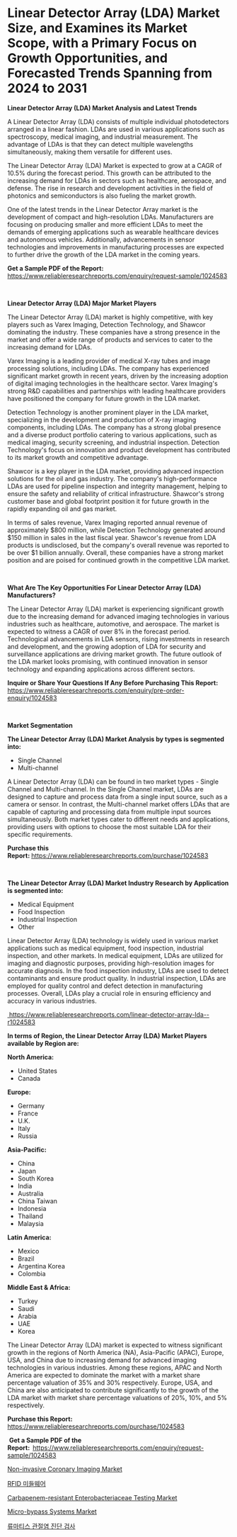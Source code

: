 <p><h1>Linear Detector Array (LDA) Market Size, and Examines its Market Scope, with a Primary Focus on Growth Opportunities, and Forecasted Trends Spanning from 2024 to 2031</h1></p><p><strong>Linear Detector Array (LDA) Market Analysis and Latest Trends</strong></p>
<p><p>A Linear Detector Array (LDA) consists of multiple individual photodetectors arranged in a linear fashion. LDAs are used in various applications such as spectroscopy, medical imaging, and industrial measurement. The advantage of LDAs is that they can detect multiple wavelengths simultaneously, making them versatile for different uses.</p><p>The Linear Detector Array (LDA) Market is expected to grow at a CAGR of 10.5% during the forecast period. This growth can be attributed to the increasing demand for LDAs in sectors such as healthcare, aerospace, and defense. The rise in research and development activities in the field of photonics and semiconductors is also fueling the market growth.</p><p>One of the latest trends in the Linear Detector Array market is the development of compact and high-resolution LDAs. Manufacturers are focusing on producing smaller and more efficient LDAs to meet the demands of emerging applications such as wearable healthcare devices and autonomous vehicles. Additionally, advancements in sensor technologies and improvements in manufacturing processes are expected to further drive the growth of the LDA market in the coming years.</p></p>
<p><strong>Get a Sample PDF of the Report:&nbsp;</strong> <a href="https://www.reliableresearchreports.com/enquiry/request-sample/1024583">https://www.reliableresearchreports.com/enquiry/request-sample/1024583</a></p>
<p>&nbsp;</p>
<p><strong>Linear Detector Array (LDA) Major Market Players</strong></p>
<p><p>The Linear Detector Array (LDA) market is highly competitive, with key players such as Varex Imaging, Detection Technology, and Shawcor dominating the industry. These companies have a strong presence in the market and offer a wide range of products and services to cater to the increasing demand for LDAs.</p><p>Varex Imaging is a leading provider of medical X-ray tubes and image processing solutions, including LDAs. The company has experienced significant market growth in recent years, driven by the increasing adoption of digital imaging technologies in the healthcare sector. Varex Imaging's strong R&D capabilities and partnerships with leading healthcare providers have positioned the company for future growth in the LDA market.</p><p>Detection Technology is another prominent player in the LDA market, specializing in the development and production of X-ray imaging components, including LDAs. The company has a strong global presence and a diverse product portfolio catering to various applications, such as medical imaging, security screening, and industrial inspection. Detection Technology's focus on innovation and product development has contributed to its market growth and competitive advantage.</p><p>Shawcor is a key player in the LDA market, providing advanced inspection solutions for the oil and gas industry. The company's high-performance LDAs are used for pipeline inspection and integrity management, helping to ensure the safety and reliability of critical infrastructure. Shawcor's strong customer base and global footprint position it for future growth in the rapidly expanding oil and gas market.</p><p>In terms of sales revenue, Varex Imaging reported annual revenue of approximately $800 million, while Detection Technology generated around $150 million in sales in the last fiscal year. Shawcor's revenue from LDA products is undisclosed, but the company's overall revenue was reported to be over $1 billion annually. Overall, these companies have a strong market position and are poised for continued growth in the competitive LDA market.</p></p>
<p>&nbsp;</p>
<p><strong>What Are The Key Opportunities For Linear Detector Array (LDA) Manufacturers?</strong></p>
<p><p>The Linear Detector Array (LDA) market is experiencing significant growth due to the increasing demand for advanced imaging technologies in various industries such as healthcare, automotive, and aerospace. The market is expected to witness a CAGR of over 8% in the forecast period. Technological advancements in LDA sensors, rising investments in research and development, and the growing adoption of LDA for security and surveillance applications are driving market growth. The future outlook of the LDA market looks promising, with continued innovation in sensor technology and expanding applications across different sectors.</p></p>
<p><strong>Inquire or Share Your Questions If Any Before Purchasing This Report:</strong> <a href="https://www.reliableresearchreports.com/enquiry/pre-order-enquiry/1024583">https://www.reliableresearchreports.com/enquiry/pre-order-enquiry/1024583</a></p>
<p>&nbsp;</p>
<p><strong>Market Segmentation</strong></p>
<p><strong>The Linear Detector Array (LDA) Market Analysis by types is segmented into:</strong></p>
<p><ul><li>Single Channel</li><li>Multi-channel</li></ul></p>
<p><p>A Linear Detector Array (LDA) can be found in two market types - Single Channel and Multi-channel. In the Single Channel market, LDAs are designed to capture and process data from a single input source, such as a camera or sensor. In contrast, the Multi-channel market offers LDAs that are capable of capturing and processing data from multiple input sources simultaneously. Both market types cater to different needs and applications, providing users with options to choose the most suitable LDA for their specific requirements.</p></p>
<p><strong>Purchase this Report:&nbsp;</strong><a href="https://www.reliableresearchreports.com/purchase/1024583">https://www.reliableresearchreports.com/purchase/1024583</a></p>
<p>&nbsp;</p>
<p><strong>The Linear Detector Array (LDA) Market Industry Research by Application is segmented into:</strong></p>
<p><ul><li>Medical Equipment</li><li>Food Inspection</li><li>Industrial Inspection</li><li>Other</li></ul></p>
<p><p>Linear Detector Array (LDA) technology is widely used in various market applications such as medical equipment, food inspection, industrial inspection, and other markets. In medical equipment, LDAs are utilized for imaging and diagnostic purposes, providing high-resolution images for accurate diagnosis. In the food inspection industry, LDAs are used to detect contaminants and ensure product quality. In industrial inspection, LDAs are employed for quality control and defect detection in manufacturing processes. Overall, LDAs play a crucial role in ensuring efficiency and accuracy in various industries.</p></p>
<p><a href="https://www.reliableresearchreports.com/linear-detector-array-lda--r1024583">&nbsp;https://www.reliableresearchreports.com/linear-detector-array-lda--r1024583</a></p>
<p><strong>In terms of Region, the Linear Detector Array (LDA) Market Players available by Region are:</strong></p>
<p>
    <p> <strong> North America: </strong>
        <ul>
            <li>United States</li>
            <li>Canada</li>
        </ul>
        </p> 
    <p> <strong> Europe: </strong>
        <ul>
            <li>Germany</li>
            <li>France</li>
            <li>U.K.</li>
            <li>Italy</li>
            <li>Russia</li>
        </ul>
        </p> 
    <p> <strong> Asia-Pacific: </strong>
        <ul>
            <li>China</li>
            <li>Japan</li>
            <li>South Korea</li>
            <li>India</li>
            <li>Australia</li>
            <li>China Taiwan</li>
            <li>Indonesia</li>
            <li>Thailand</li>
            <li>Malaysia</li>
        </ul>
        </p> 
    <p> <strong> Latin America: </strong>
        <ul>
            <li>Mexico</li>
            <li>Brazil</li>
            <li>Argentina Korea</li>
            <li>Colombia</li>
        </ul>
        </p> 
    <p> <strong> Middle East & Africa: </strong>
        <ul>
            <li>Turkey</li>
            <li>Saudi</li>
            <li>Arabia</li>
            <li>UAE</li>
            <li>Korea</li>
        </ul>
    </p>
    </p>
<p><p>The Linear Detector Array (LDA) market is expected to witness significant growth in the regions of North America (NA), Asia-Pacific (APAC), Europe, USA, and China due to increasing demand for advanced imaging technologies in various industries. Among these regions, APAC and North America are expected to dominate the market with a market share percentage valuation of 35% and 30% respectively. Europe, USA, and China are also anticipated to contribute significantly to the growth of the LDA market with market share percentage valuations of 20%, 10%, and 5% respectively.</p></p>
<p><strong>Purchase this Report: </strong><a href="https://www.reliableresearchreports.com/purchase/1024583">https://www.reliableresearchreports.com/purchase/1024583</a></p>
<p>&nbsp;<strong>Get a Sample PDF of the Report:&nbsp;&nbsp;</strong><a href="https://www.reliableresearchreports.com/enquiry/request-sample/1024583">https://www.reliableresearchreports.com/enquiry/request-sample/1024583</a></p>
<p><strong></strong></p>
<p><p><a href="https://github.com/lubmix/Market-Research-Report-List-4/blob/main/non-invasive-coronary-imaging-market.md">Non-invasive Coronary Imaging Market</a></p><p><a href="https://github.com/tukangkrupk/Market-Research-Report-List-2/blob/main/701649775887.md">RFID 미들웨어</a></p><p><a href="https://github.com/abdelrhmankishk22/Market-Research-Report-List-5/blob/main/carbapenem-resistant-enterobacteriaceae-testing-market.md">Carbapenem-resistant Enterobacteriaceae Testing Market</a></p><p><a href="https://github.com/joannagoyvaerts/Market-Research-Report-List-4/blob/main/micro-bypass-systems-market.md">Micro-bypass Systems Market</a></p><p><a href="https://github.com/sarassiksa/Market-Research-Report-List-2/blob/main/572581475888.md">류마티스 관절염 진단 검사</a></p></p>